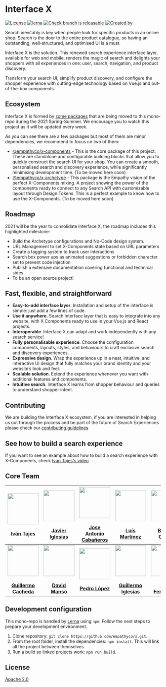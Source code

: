 # Interface X
[![License](https://img.shields.io/badge/License-Apache%202.0-blue.svg)](https://opensource.org/licenses/Apache-2.0)
[![lerna](https://img.shields.io/badge/maintained%20with-lerna-cc00ff.svg)](https://lerna.js.org/)
[![Check branch is releasable](https://github.com/empathyco/x/actions/workflows/build.yml/badge.svg?branch=main)](https://github.com/empathyco/x/actions/workflows/build.yml)
[![Created by](https://img.shields.io/badge/Created%20by-Empathy.co-green)](https://www.empathy.co)

Search inevitably is key when people look for specific products in an online shop. Search is the door to the entire product catalogue, so having an outstanding, well-structured, and optimised UI is a must.

Interface X is the solution. This renewed search experience interface layer, available for web and mobile, renders the magic of search and delights your shoppers with all experiences in one: user, search, navigation, and product discovery.

Transform your search UI, simplify product discovery, and configure the shopper experience with cutting-edge technology based on Vue.js and out-of-the-box components.


## Ecosystem

Interface X is formed by [some packages](./.github/CONTRIBUTING.md#interface-x-and-packages) that are being moved to this mono-repo during the 2021 Spring-Summer. 
We encourage you to watch this project as it will be updated every week. 

As you can see there are a few packages but most of them are minor dependencies, we recommend to focus on two of them:

* [@empathyco/x-components](https://github.com/empathyco/x/tree/main/packages/components) - This is the core package of this project. 
These are standalone and configurable building blocks that allow you to quickly construct the search UI for your shop. 
You can create a smooth, personalised search and discovery experience, while significantly minimising development time. (To be moved here soon) 
* [@empathyco/x-archetype](https://github.com/empathyco/x/tree/main/packages/archetype) - This package is the Empathy vision of the 
perfect X-Components mixing. A project showing the power of the components ready to connect to any Search API with customizable layout through Design Tokens. 
This is a perfect example to know how to use the X-Components. (To be moved here soon) 

## Roadmap

2021 will be the year to consolidate Interface X, the roadmap includes this highlighted milestone:

* Build the Archetype configurations and No-Code design system.
* URL Management to set X-Components state based on URL parameters
* Create a tagging system to track user interactions
* Search box power ups as animated suggestions or forbidden character set to prevent code injection
* Publish a extensive documentation covering functional and technical sides.
* To be an open source project! 

## Fast, flexible, and straightforward 

* **Easy-to-add interface layer**. Installation and setup of the interface is simple: just add a few lines of code.
* **Use it anywhere.** Search interface layer that is easy to integrate into any website, with X Components ready to use in your Vue.js and React projects.  
* **Interoperable**. Interface X can adapt and work independently with any search service!
* **Fully personalisable experience**. Choose the configuration components, layouts, styles, and behaviours to craft exclusive search and discovery experiences.
* **Expressive design**. Wrap the experience up in a neat, intuitive, and interactive UI design that fully matches your brand identity and your website’s look and feel.
* **Scalable solution**. Extend the experience whenever you want with additional features and components.
* **Intuitive search**. Interface X learns from shopper behaviour and queries to understand shopper intent.


## Contributing

We are building the Interface X ecosystem, if you are interested in helping us out through the process and be part of the future of Search Experiences please check our [contributing guidelines](./.github/CONTRIBUTING.md)


## See how to build a search experience

If you want to see an example about how to build a search experience with X-Components, check [Ivan Tajes's video](https://www.youtube.com/watch?v=JjjIaQlG9aE)


## Core Team

|    <a href="https://github.com/tajespasarela"><img src="https://avatars.githubusercontent.com/u/5759712?v=4" width="100px;" alt=""/><br /><br /><b>Iván Tajes</b></a>    	| <a href="https://github.com/javieri-empathy"><img src="https://avatars.githubusercontent.com/u/68222542?v=4" width="100px;" alt=""/><br /><br /><b>Javier Iglesias</b></a> 	| <a href="https://github.com/joseacabaneros"><img src="https://avatars.githubusercontent.com/u/10746604?v=4" width="100px;" alt=""/><br /><br /><b>Jose Antonio Cabañeros</b></a> 	|  <a href="https://github.com/LuisMartinez15"><img src="https://avatars.githubusercontent.com/u/6247440?v=4" width="100px;" alt=""/><br /><br /><b>Luís Martínez</b></a> 	| <a href="https://github.com/tiborux"><img src="https://avatars.githubusercontent.com/u/6597815?v=4" width="100px;" alt=""/><br /><br /><b>Beltrán García</b></a> 	| <a href="https://github.com/herrardo"><img src="https://avatars.githubusercontent.com/u/4663897?v=4" width="100px;" alt=""/><br /><br /><b>Gerardo Vázquez</b></a> 	|
|:------------------------------------------------------------------------------------------------------------------------------------------------------------------------:	|:--------------------------------------------------------------------------------------------------------------------------------------------------------------------------:	|:--------------------------------------------------------------------------------------------------------------------------------------------------------------------------------:	|:-----------------------------------------------------------------------------------------------------------------------------------------------------------------------:	|:----------------------------------------------------------------------------------------------------------------------------------------------------------------:	|:------------------------------------------------------------------------------------------------------------------------------------------------------------------:	|
| <a href="https://github.com/CachedaCodes"><img src="https://avatars.githubusercontent.com/u/7124620?v=4" width="100px;" alt=""/><br /><br /><b>Guillermo Cacheda</b></a> 	|    <a href="https://github.com/davidmfempathy"><img src="https://avatars.githubusercontent.com/u/72139200?v=4" width="100px;" alt=""/><br /><br /><b>David Manso</b></a>   	|             <a href="https://github.com/pmareke"><img src="https://avatars.githubusercontent.com/u/3502075?v=4" width="100px;" alt=""/><br /><br /><b>Pedro López</b>            	| <a href="https://github.com/guillei10"><img src="https://avatars.githubusercontent.com/u/77337158?v=4" width="100px;" alt=""/><br /><br /><b>Guillermo Iglesias</b></a> 	| <a href="https://github.com/mavmaf"><img src="https://avatars.githubusercontent.com/u/77147901?v=4" width="100px;" alt=""/><br /><br /><b>Mavi Fernández</b></a> 	|                                                                                                                                                                    	|

## Development configuration

This mono-repo is handled by [Lerna](https://github.com/lerna/lerna) using `npm`. Follow the next steps to prepare your
development environment.

1. Clone repository: `git clone https://github.com/empathyco/x.git`.
2. From the root folder, install the dependencies: `npm install`. This will link all the project between themselves.
3. Run a build so linked projects work: `npm run build`.

## License

[Apache 2.0](./LICENSE)


